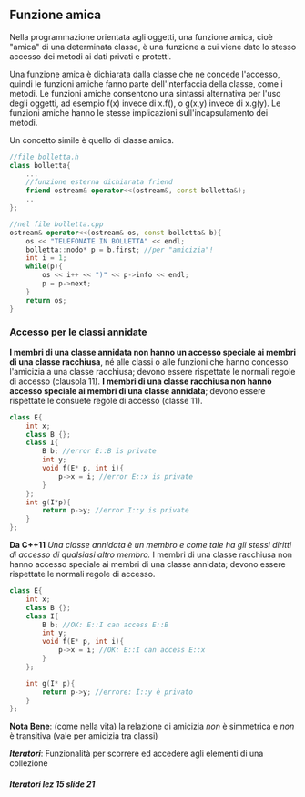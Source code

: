## Funzione amica
Nella programmazione orientata agli oggetti, una funzione amica, cioè "amica" di una determinata classe, è una funzione a cui viene dato lo stesso accesso dei metodi ai dati privati e protetti.

Una funzione amica è dichiarata dalla classe che ne concede l'accesso, quindi le funzioni amiche fanno parte dell'interfaccia della classe, come i metodi. Le funzioni amiche consentono una sintassi alternativa per l'uso degli oggetti, ad esempio f(x) invece di x.f(), o g(x,y) invece di x.g(y). Le funzioni amiche hanno le stesse implicazioni sull'incapsulamento dei metodi.

Un concetto simile è quello di classe amica.

````C++
//file bolletta.h
class bolletta{
	...
	//funzione esterna dichiarata friend
	friend ostream& operator<<(ostream&, const bolletta&);
	..
};

//nel file bolletta.cpp
ostream& operator<<(ostream& os, const bolletta& b){
	os << "TELEFONATE IN BOLLETTA" << endl;
	bolletta::nodo* p = b.first; //per "amicizia"!
	int i = 1;
	while(p){
		os << i++ << ")" << p->info << endl;
		p = p->next;
	}
	return os;
}
````

### Accesso per le classi annidate

**I membri di una classe annidata non hanno un accesso speciale ai membri di una classe racchiusa**, né alle classi o alle funzioni che hanno concesso l'amicizia a una classe racchiusa; devono essere rispettate le normali regole di accesso (clausola 11). **I membri di una classe racchiusa non hanno accesso speciale ai membri di una classe annidata**; devono essere rispettate le consuete regole di accesso (classe 11).

````C++
class E{
	int x;
	class B {};
	class I{
		B b; //error E::B is private
		int y;
		void f(E* p, int i){
			p->x = i; //error E::x is private
		}
	};
	int g(I*p){
		return p->y; //error I::y is private
	}
};
````

**Da C++11**
*Una classe annidata è un membro e come tale ha gli stessi diritti di accesso di qualsiasi altro membro.* I membri di una classe racchiusa non hanno accesso speciale ai membri di una classe annidata; devono essere rispettate le normali regole di accesso.
````C++
class E{
	int x;
	class B {};
	class I{
		B b; //OK: E::I can access E::B
		int y;
		void f(E* p, int i){
			p->x = i; //OK: E::I can access E::x
		}
	};

	int g(I* p){
		return p->y; //errore: I::y è privato
	}
};
````

**Nota Bene**: (come nella vita) la relazione di amicizia *non* è simmetrica e *non* è transitiva (vale per amicizia tra classi)

**_Iteratori_**: Funzionalità per scorrere ed accedere agli elementi di una collezione

##### Iteratori lez 15 slide 21

